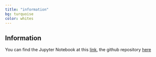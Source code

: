 ```yaml
---
title: "information"
bg: turquoise
color: whites
---
```


## Information

You can find the Jupyter Notebook at this [link](https://github.com/carmignanivittorio/SocialGraphProject/blob/master/Introduction.ipynb), the github repository [here](https://github.com/carmignanivittorio/SocialGraphProject)
